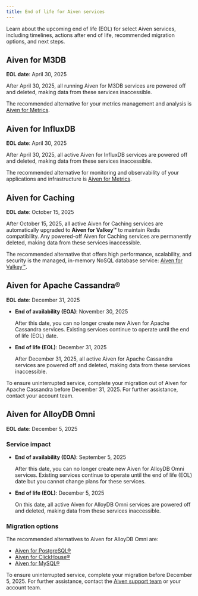 ```yaml
---
title: End of life for Aiven services
---
```


Learn about the upcoming end of life (EOL) for select Aiven services, including timelines, actions after end of life, recommended migration options, and next steps.

## Aiven for M3DB

**EOL date**: April 30, 2025

After April 30, 2025, all running Aiven for M3DB
services are powered off and deleted, making data from these services inaccessible.

The recommended alternative for your metrics management and analysis is
[Aiven for Metrics](/docs/products/metrics).

## Aiven for InfluxDB

**EOL date**: April 30, 2025

After April 30, 2025, all active Aiven for InfluxDB services are powered off and
deleted, making data from these services inaccessible.

The recommended alternative for monitoring and observability of your applications and
infrastructure is [Aiven for Metrics](/docs/products/metrics).

## Aiven for Caching

**EOL date**: October 15, 2025

After October 15, 2025, all active Aiven for Caching services are automatically
upgraded to **Aiven for Valkey™** to maintain Redis compatibility. Any powered-off Aiven
for Caching services are permanently deleted, making data from these services
inaccessible.

The recommended alternative that offers high performance, scalability, and security is
the managed, in-memory NoSQL database service: [Aiven for Valkey™](/docs/products/valkey).

## Aiven for Apache Cassandra®

**EOL date**: December 31, 2025

- **End of availability (EOA)**: November 30, 2025

  After this date, you can no longer create new Aiven for Apache Cassandra services.
  Existing services continue to operate until the end of life (EOL) date.

- **End of life (EOL)**: December 31, 2025

  After December 31, 2025, all active Aiven for Apache Cassandra services are powered off
  and deleted, making data from these services inaccessible.

To ensure uninterrupted service, complete your migration out of Aiven for Apache Cassandra
before December 31, 2025. For further assistance, contact your account team.

## Aiven for AlloyDB Omni

**EOL date**: December 5, 2025

### Service impact

- **End of availability (EOA)**: September 5, 2025

  After this date, you can no longer create new Aiven for AlloyDB Omni services. Existing
  services continue to operate until the end of life (EOL) date but you cannot change
  plans for these services.

- **End of life (EOL)**: December 5, 2025

  On this date, all active Aiven for AlloyDB Omni services are powered off and deleted,
  making data from these services inaccessible.

### Migration options

The recommended alternatives to Aiven for AlloyDB Omni are:

- [Aiven for PostgreSQL®](/docs/products/postgresql)
- [Aiven for ClickHouse®](/docs/products/clickhouse)
- [Aiven for MySQL®](/docs/products/mysql)

To ensure uninterrupted service, complete your migration before December 5, 2025.
For further assistance, contact the [Aiven support team](mailto:support@aiven.io) or your
account team.
